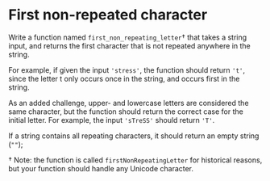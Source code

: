 # First non-repeated character

Write a function named `first_non_repeating_letter`† that takes a string input, and returns the first character that is not repeated anywhere in the string.

For example, if given the input `'stress'`, the function should return `'t'`, since the letter t only occurs once in the string, and occurs first in the string.

As an added challenge, upper- and lowercase letters are considered the same character, but the function should return the correct case for the initial letter. For example, the input `'sTreSS'` should return `'T'`.

If a string contains all repeating characters, it should return an empty string (`""`);

† Note: the function is called `firstNonRepeatingLetter` for historical reasons, but your function should handle any Unicode character.


